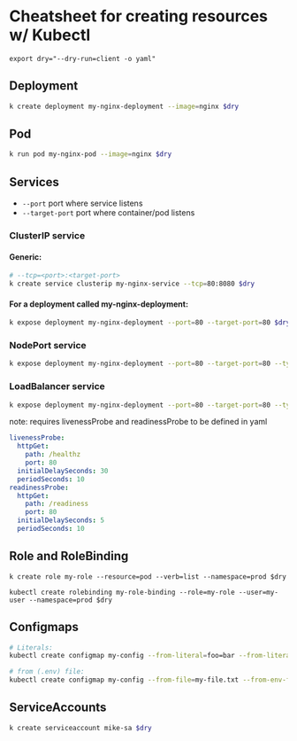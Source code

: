 # Cheatsheet for creating resources w/ Kubectl

`export dry="--dry-run=client -o yaml"`

## Deployment
``` bash
k create deployment my-nginx-deployment --image=nginx $dry
```

## Pod
``` bash
k run pod my-nginx-pod --image=nginx $dry
```
## Services

- `--port` port where service listens
- `--target-port` port where container/pod listens

### ClusterIP service


#### Generic:
``` bash
# --tcp=<port>:<target-port>
k create service clusterip my-nginx-service --tcp=80:8080 $dry
```

#### For a deployment called my-nginx-deployment:
``` bash
k expose deployment my-nginx-deployment --port=80 --target-port=80 $dry
```
### NodePort service

``` bash
k expose deployment my-nginx-deployment --port=80 --target-port=80 --type=NodePort  $dry
```

### LoadBalancer service

``` bash
k expose deployment my-nginx-deployment --port=80 --target-port=80 --type=LoadBalancer  $dry
```
note: requires livenessProbe and readinessProbe to be defined in yaml
``` yaml
livenessProbe:
  httpGet:
    path: /healthz
    port: 80
  initialDelaySeconds: 30
  periodSeconds: 10
readinessProbe:
  httpGet:
    path: /readiness
    port: 80
  initialDelaySeconds: 5
  periodSeconds: 10
```

## Role and RoleBinding
```
k create role my-role --resource=pod --verb=list --namespace=prod $dry

kubectl create rolebinding my-role-binding --role=my-role --user=my-user --namespace=prod $dry
```


## Configmaps

``` bash
# Literals:
kubectl create configmap my-config --from-literal=foo=bar --from-literal=baz=qux

# from (.env) file:
kubectl create configmap my-config --from-file=my-file.txt --from-env-file=my-env-file.env
```

## ServiceAccounts

``` bash
k create serviceaccount mike-sa $dry
```